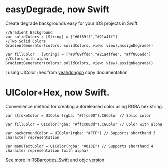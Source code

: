 
easyDegrade, now Swift
=================

Create degrade backgrounds easy for your iOS projects in Swift.
    
    //Gradient Background
    var solidColors : [String] = ["#0f69ff","#21a4ff"]                    //Two Solid Colors
    GradientGenerator(colors: solidColors, view: view).assignDegrade() 

    var fillColor : [String] = ["#0f69ffdd","#21a4ffee", "#ff0066dd"]     //Colors with alpha
    GradientGenerator(colors: solidColors, view: view).assignDegrade() 

I using UIColor+hex from [yeahdongcn](https://github.com/yeahdongcn/UIColor-Hex-Swift) copy documentation


UIColor+Hex, now Swift.
=================
Convenience method for creating autoreleased color using RGBA hex string.

    var strokeColor = UIColor(rgba: "#ffcc00").CGColor // Solid color
    
    var fillColor = UIColor(rgba: "#ffcc00dd").CGColor // Color with alpha

    var backgroundColor = UIColor(rgba: "#FFF") // Supports shorthand 3 character representation

    var menuTextColor = UIColor(rgba: "#013E") // Supports shorthand 4 character representation (with alpha)



See more in [RSBarcodes_Swift](https://github.com/yeahdongcn/RSBarcodes_Swift) and [objc version](https://github.com/yeahdongcn/RSBarcodes) 